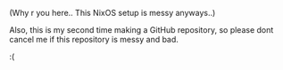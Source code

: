(Why r you here.. This NixOS setup is messy anyways..)

Also, this is my second time making a GitHub repository, so please dont cancel me if this repository is messy and bad. 

:(
